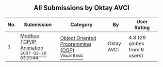 ﻿<div align="center">

## All Submissions by Oktay AVCI

</div>

No.  | Submission | Category | By   | User Rating
---- | ---------- | -------- | ---- | -----------
1 | [Modbus TCP/IP Animation<br /><sup>2007-02-18 03:20:44</sup>](https://github.com/Planet-Source-Code/oktay-avci-modbus-tcp-ip-animation__1-67898) | [Object Oriented Programming \(OOP\)<br /><sup>Visual Basic</sup>](../ByCategory/object-oriented-programming-oop__1-47.md) | Oktay AVCI | 4.8 (29 globes from 6 users)
